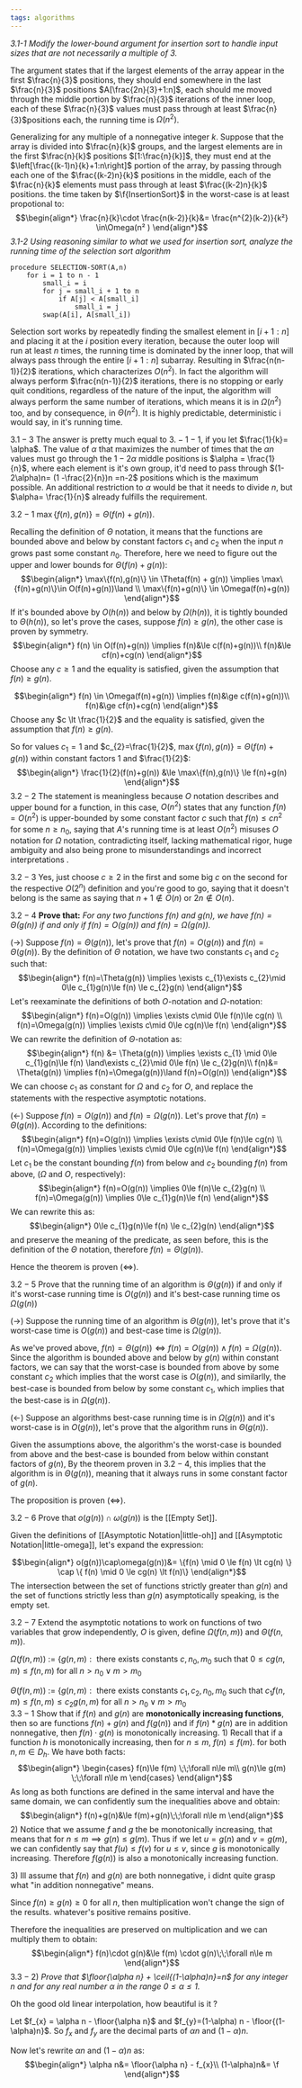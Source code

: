 ```yaml
---
tags: algorithms
---
```


*3.1-1* *Modify the lower-bound argument for insertion sort to handle input sizes that are
not necessarily a multiple of 3.*

The argument states that if the largest elements of the array appear in the first $\frac{n}{3}$ positions, they should end somewhere in the last $\frac{n}{3}$ positions $A[\frac{2n}{3}+1:n]$, each should me moved through the middle portion by $\frac{n}{3}$ iterations of the inner loop, each of these $\frac{n}{3}$ values must pass through at least $\frac{n}{3}$positions each, the running time is $\Omega(n^{2})$.

Generalizing for any multiple of a nonnegative integer $k$. Suppose that the array is divided into $\frac{n}{k}$ groups, and the largest elements are in the first $\frac{n}{k}$ positions $[1:\frac{n}{k}]$, they must end at the $\left[\frac{(k-1)n}{k}+1:n\right]$ portion of the array, by passing through each one of the $\frac{(k-2)n}{k}$ positions in the middle, each of the $\frac{n}{k}$ elements must pass through at least $\frac{(k-2)n}{k}$ positions.  the time taken by $\f{InsertionSort}$ in the worst-case is at least propotional to:
$$\begin{align*}
\frac{n}{k}\cdot \frac{n(k-2)}{k}&= \frac{n^{2}(k-2)}{k²} \in\Omega(n² )
\end{align*}$$
*3.1-2* *Using reasoning similar to what we used for insertion sort, analyze the running
time of the selection sort algorithm*

```
procedure SELECTION-SORT(A,n)
	for i = 1 to n - 1
		small_i = i
		for j = small_i + 1 to n
			if A[j] < A[small_i]
				small_i = j
		swap(A[i], A[small_i])
```

Selection sort works by repeatedly finding the smallest element in $[i+1:n]$ and placing it at the $i$ position every iteration, because the outer loop will run at least $n$ times, the running time is dominated by the inner loop, that will always pass through the entire $[i+1:n]$ subarray. Resulting in $\frac{n(n-1)}{2}$ iterations, which characterizes $O(n^{2})$. In fact the algorithm will always perform $\frac{n(n-1)}{2}$ iterations, there is no stopping or early quit conditions, regardless of the nature of the input, the algorithm will always perform the same number of iterations, which means it is in $\Omega(n^{2})$ too, and by consequence, in $\Theta(n^{2})$. It is highly predictable, deterministic i would say, in it's running time.

$3.1-3$ 
The answer is pretty much equal to $3.-1-1$, if you let $\frac{1}{k}= \alpha$. The value of $\alpha$ that maximizes the number of times that the $\alpha n$ values must go through the $1-2\alpha$ middle positions is $\alpha = \frac{1}{n}$, where each element is it's own group, it'd need to pass through $(1-2\alpha)n= (1 -\frac{2}{n})n =n-2$ positions which is the maximum possible. An additional restriction to $\alpha$ would be that it needs to divide $n$, but $\alpha= \frac{1}{n}$ already fulfills the requirement.  

$3.2-1$ $\max\{f(n),g(n)\}=\Theta(f(n)+g(n))$.

Recalling the definition of $\Theta$ notation, it means that the functions are bounded above and below by constant factors $c_{1}$ and $c_{2}$ when the input $n$ grows past some constant $n_{0}$. Therefore, here we need to figure out the upper and lower bounds for $\Theta(f(n) + g(n))$:
$$\begin{align*}
\max\{f(n),g(n)\} \in \Theta(f(n) + g(n)) \implies \max\{f(n)+g(n)\}\in O(f(n)+g(n))\land \\ \max\{f(n)+g(n)\} \in \Omega(f(n)+g(n))
\end{align*}$$
If it's bounded above by $O(h(n))$ and below by $\Omega(h(n))$, it is tightly bounded to $\Theta(h(n))$, so let's prove the cases, suppose $f(n)\ge g(n)$, the other case is proven by symmetry.
$$\begin{align*}
f(n) \in O(f(n)+g(n))
\implies f(n)&\le c(f(n)+g(n))\\
f(n)&\le cf(n)+cg(n)
\end{align*}$$
Choose any $c \ge 1$ and the equality is satisfied, given the assumption that $f(n)\ge g(n)$.

$$\begin{align*}
f(n) \in \Omega(f(n)+g(n))
\implies f(n)&\ge c(f(n)+g(n))\\
f(n)&\ge cf(n)+cg(n)
\end{align*}$$
Choose any $c \lt \frac{1}{2}$ and the equality is satisfied, given the assumption that $f(n)\ge g(n)$.

So for values $c_{1}=1$ and $c_{2}=\frac{1}{2}$, $\max\{f(n), g(n)\}=\Theta(f(n) + g(n))$ within constant factors $1$ and $\frac{1}{2}$:
$$\begin{align*}
\frac{1}{2}(f(n)+g(n)) &\le \max\{f(n),g(n)\} \le f(n)+g(n)  
\end{align*}$$
$3.2-2$ The statement is meaningless because $O$ notation describes and upper bound for a function, in this case, $O(n^{2})$ states that any function $f(n) = O(n^{2})$ is upper-bounded by some constant factor $c$ such that $f(n) \le c n^{2}$ for some $n \ge n_{0}$, saying that $A$'s running time is at least $O(n^{2})$ misuses $O$ notation for $\Omega$ notation, contradicting itself, lacking mathematical rigor, huge ambiguity and also being prone to misunderstandings and incorrect interpretations .

$3.2-3$ Yes, just choose $c \ge 2$ in the first and some big $c$ on the second for the respective $O(2^{n})$ definition and you're good to go, saying that it doesn't belong is the same as saying that $n+1 \notin O(n)$ or $2n \notin O(n)$.

$3.2-4$ **Prove that:** *For any two functions $f(n)$ and $g(n)$, we have $f(n) =\Theta(g(n))$ if and only if $f(n) = O(g(n))$ and $f(n) = \Omega(g(n))$.*

$(\rightarrow)$ Suppose $f(n)=\Theta(g(n))$, let's prove that $f(n)=O(g(n))$ and $f(n)=\Theta(g(n))$. By the definition of $\Theta$ notation, we have two constants $c_{1}$ and $c_{2}$ such that:
$$\begin{align*}
f(n)=\Theta(g(n)) \implies \exists c_{1}\exists c_{2}\mid 0\le c_{1}g(n)\le f(n) \le c_{2}g(n)
\end{align*}$$
Let's reexaminate the definitions of both $O$-notation and $\Omega$-notation:
$$\begin{align*}
f(n)=O(g(n)) \implies \exists c\mid 0\le f(n)\le cg(n)
\\
f(n)=\Omega(g(n)) \implies \exists c\mid 0\le cg(n)\le f(n)
\end{align*}$$
We can rewrite the definition of $\Theta$-notation as:
$$\begin{align*}
f(n) &= \Theta(g(n)) \implies \exists c_{1} \mid 0\le c_{1}g(n)\le f(n) \land\exists c_{2}\mid 0\le f(n) \le c_{2}g(n)\\
f(n)&= \Theta(g(n)) \implies f(n)=\Omega(g(n))\land f(n)=O(g(n))
\end{align*}$$
We can choose $c_{1}$ as constant for $\Omega$ and $c_{2}$ for $O$, and replace the statements with the respective asymptotic notations.

$(\leftarrow)$   Suppose $f(n)=O(g(n))$ and $f(n)=\Omega(g(n))$. Let's prove that $f(n)=\Theta(g(n))$. According to the definitions:
$$\begin{align*}
f(n)=O(g(n)) \implies \exists c\mid 0\le f(n)\le cg(n)
\\
f(n)=\Omega(g(n)) \implies \exists c\mid 0\le cg(n)\le f(n)
\end{align*}$$
Let $c_{1}$ be the constant bounding $f(n)$ from below and $c_{2}$ bounding $f(n)$ from above, ($\Omega$ and $O$, respectively):
$$\begin{align*}
f(n)=O(g(n)) \implies  0\le f(n)\le c_{2}g(n)
\\
f(n)=\Omega(g(n)) \implies  0\le c_{1}g(n)\le f(n)
\end{align*}$$
We can rewrite this as:
$$\begin{align*}
0\le c_{1}g(n)\le f(n) \le c_{2}g(n)
\end{align*}$$
and preserve the meaning of the predicate, as seen before, this is the definition of the $\Theta$ notation, therefore $f(n)=\Theta(g(n))$.

Hence the theorem is proven $(\iff)$.

$3.2-5$ Prove that the running time of an algorithm is $\Theta (g(n))$ if and only if it's worst-case running time is $O(g(n))$ and it's best-case running time os $\Omega(g(n))$

$(\rightarrow)$ Suppose the running time of an algorithm is $\Theta(g(n))$, let's prove that it's worst-case time is $O(g(n))$ and best-case time is $\Omega(g(n))$. 

As we've proved above, $f(n)=\Theta(g(n)) \iff f(n)=O(g(n)) \land f(n)=\Omega(g(n))$. Since the algorithm is bounded above and below by $g(n)$ within constant factors, we can say that the worst-case is bounded from above by some constant $c_{2}$ which implies that the worst case is $O(g(n))$, and similarlly, the best-case is bounded from below by some constant $c_{1}$, which implies that the best-case is in $\Omega(g(n))$.

$(\leftarrow)$ Suppose an algorithms best-case running time is in $\Omega(g(n))$ and it's worst-case is in $O(g(n))$, let's prove that the algorithm runs in $\Theta(g(n))$.

Given the assumptions above, the algorithm's the worst-case is bounded from above and the best-case is bounded from below within constant factors of $g(n)$, By the theorem proven in $3.2-4$, this implies that the algorithm is in $\Theta(g(n))$, meaning that it always runs in some constant factor of $g(n)$.

The proposition is proven $(\iff)$.

$3.2-6$ Prove that $o(g(n)) \cap \omega(g(n))$ is the [[Empty Set]].

Given the definitions of [[Asymptotic Notation|little-oh]] and [[Asymptotic Notation|little-omega]], let's expand the expression:

$$\begin{align*}
o(g(n))\cap\omega(g(n))&= 
\{f(n) \mid 0 \le f(n) \lt cg(n) \} \cap \{ f(n) \mid 0 \le cg(n) \lt f(n)\}
\end{align*}$$
The intersection between the set of functions strictly greater than $g(n)$ and the set of functions strictly less than $g(n)$ asymptotically speaking, is the empty set.

$3.2-7$ Extend the asymptotic notations to work on functions of two variables that grow independently, $O$ is given, define $\Omega(f(n,m))$ and $\Theta(f(n,m))$.

$\Omega(f(n,m))$ $:=$ $\{ g(n,m):\text{ there exists constants } c, n_{0}, m_{0} \text{ such that } 0 \le cg(n,m)\le f(n,m) \text{ for all } n \gt n_{0} \lor m \gt m_{0}$     

$\Theta(f(n,m))$ $:=$ $\{ g(n,m):\text{ there exists constants } c_{1},c_{2}, n_{0}, m_{0} \text{ such that } c_{1}f(n,m) \le f(n,m) \le c_{2}g(n,m) \text{ for all } n \gt n_{0} \lor m \gt m_{0}$     
$3.3-1$ Show that if $f(n)$ and $g(n)$ are **monotonically increasing functions**, then so are functions $f(n) + g(n)$ and $f(g(n))$ and if $f(n) * g(n)$ are in addition nonnegative, then $f(n) \cdot g(n)$ is monotonically increasing.
$1)$ Recall that if a function $h$ is monotonically increasing, then for $n \le m$, $f(n) \le f(m)$. for both $n,m \in D_{h}$. We have both facts:
$$\begin{align*}
\begin{cases}
f(n)\le f(m) \;\;\forall n\le m\\
g(n)\le g(m) \;\;\forall n\le m
\end{cases}
\end{align*}$$
As long as both functions are defined in the same interval and have the same domain, we can confidently sum the inequalities above and obtain:
$$\begin{align*}
f(n)+g(n)&\le f(m)+g(n)\;\;\forall n\le m
\end{align*}$$
$2)$ Notice that we assume $f$ and $g$ the be monotonically increasing, that means that for $n\le m \implies g(n) \le g(m)$. Thus if we let $u=g(n)$ and $v = g(m)$, we can confidently say that $f(u) \le f(v)$ for $u\le v$, since $g$ is monotonically increasing. Therefore $f(g(n))$ is also a monotonically increasing function.

$3)$ Ill assume that $f(n)$ and $g(n)$ are both nonnegative, i didnt quite grasp what "in addition nonnegative" means.

Since $f(n) \ge g(n) \ge 0$  for all $n$, then multiplication won't change the sign of the results. whatever's positive remains positive.

Therefore the inequalities are preserved on multiplication and we can multiply them to obtain:
$$\begin{align*}
f(n)\cdot g(n)&\le f(m) \cdot g(n)\;\;\forall n\le m
\end{align*}$$
$3.3-2$) *Prove that $\floor{\alpha n} + \ceil{(1-\alpha)n}=n$ for any integer $n$ and for any real number $\alpha$  in the range $0\le \alpha \le 1$.*

Oh the good old linear interpolation, how beautiful is it ?

Let $f_{x} = \alpha n - \floor{\alpha n}$ and $f_{y}=(1-\alpha) n - \floor{(1-\alpha)n}$. So $f_x$ and $f_{y}$ are the decimal parts of $\alpha n$ and $(1-\alpha)n$.

Now let's rewrite $\alpha n$ and $(1-\alpha)n$ as:
$$\begin{align*}
\alpha n&= \floor{\alpha n} - f_{x}\\
(1-\alpha)n&= \f
\end{align*}$$


